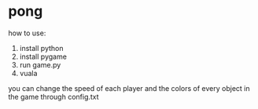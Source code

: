 # pong
how to use:
1. install python
2. install pygame
3. run game.py
4. vuala

you can change the speed of each player and the colors of every object in the game through config.txt
